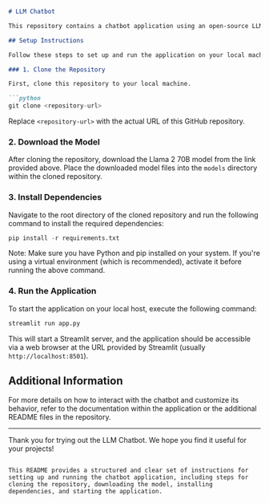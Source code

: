```markdown
# LLM Chatbot

This repository contains a chatbot application using an open-source LLM (Large Language Model), specifically the [Llama 2 70B](https://huggingface.co/meta-llama/Llama-2-70b-chat) model hosted on Hugging Face.

## Setup Instructions

Follow these steps to set up and run the application on your local machine:

### 1. Clone the Repository

First, clone this repository to your local machine.

```python
git clone <repository-url>
```

Replace `<repository-url>` with the actual URL of this GitHub repository.

### 2. Download the Model

After cloning the repository, download the Llama 2 70B model from the link provided above. Place the downloaded model files into the `models` directory within the cloned repository.

### 3. Install Dependencies

Navigate to the root directory of the cloned repository and run the following command to install the required dependencies:

```python
pip install -r requirements.txt
```

Note: Make sure you have Python and pip installed on your system. If you're using a virtual environment (which is recommended), activate it before running the above command.

### 4. Run the Application

To start the application on your local host, execute the following command:

```python
streamlit run app.py
```

This will start a Streamlit server, and the application should be accessible via a web browser at the URL provided by Streamlit (usually `http://localhost:8501`).

## Additional Information

For more details on how to interact with the chatbot and customize its behavior, refer to the documentation within the application or the additional README files in the repository.

---

Thank you for trying out the LLM Chatbot. We hope you find it useful for your projects!

```

This README provides a structured and clear set of instructions for setting up and running the chatbot application, including steps for cloning the repository, downloading the model, installing dependencies, and starting the application.